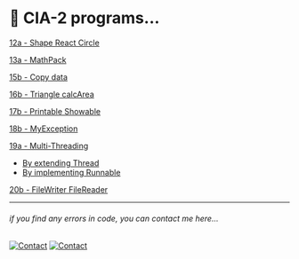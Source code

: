  # 📄 CIA-2 programs...

[12a - Shape React Circle](12a/Main.java)<br>

[13a - MathPack](13a/)<br>

[15b - Copy data](15b/Main.java)<br>

[16b - Triangle calcArea](16b/Main.java)<br>

[17b - Printable Showable](17b/Test_Multiple.java)<br>

[18b - MyException](18b/ExceptionDemo.java)<br>

[19a - Multi-Threading](19a/)
 - [By extending Thread](19a/ThreadDemo1.java)
 - [By implementing Runnable](19a/ThreadDemo2.java)

[20b - FileWriter FileReader](20b/Main.java)



---

###### _if you find any errors in code, you can contact me here..._
[![Contact](https://img.shields.io/badge/chat-2d2f2e?style=for-the-badge&logo=whatsapp)](https://api.whatsapp.com/send?phone=919723430561&text=Hi)
[![Contact](https://img.shields.io/badge/Instagram-2d2f2e?style=for-the-badge&logo=instagram)](https://instagram.com/jay__s__p)